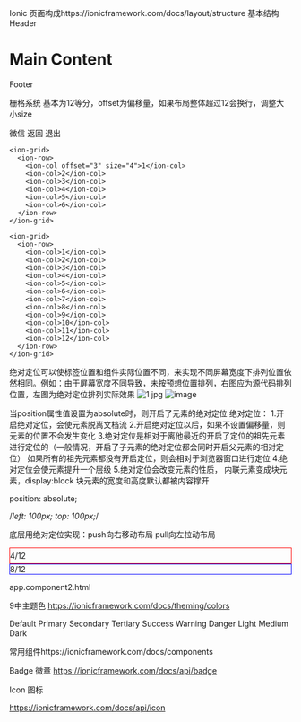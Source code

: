 Ionic
页面构成https://ionicframework.com/docs/layout/structure
基本结构
<ion-app>
  <ion-header>
    <ion-toolbar>
      <ion-title>Header</ion-title>
    </ion-toolbar>
  </ion-header>

  <ion-content class="ion-padding">
    <h1>Main Content</h1>
  </ion-content>

  <ion-footer>
    <ion-toolbar>
      <ion-title>Footer</ion-title>
    </ion-toolbar>
  </ion-footer>
</ion-app>

栅格系统 基本为12等分，offset为偏移量，如果布局整体超过12会换行，调整大小size

<ion-app>
  <ion-header>
    <ion-toolbar>
      <ion-title>微信</ion-title>
    </ion-toolbar>
    </ion-header>
  <ion-content>
    <ion-grid>
      <ion-row>
        <ion-col class="tab1" size="2">返回</ion-col>
        <ion-col class="tab1" offset="8" size="2">退出</ion-col>
      </ion-row>
    </ion-grid>
    
    <ion-grid>
      <ion-row>
        <ion-col offset="3" size="4">1</ion-col>
        <ion-col>2</ion-col>
        <ion-col>3</ion-col>
        <ion-col>4</ion-col>
        <ion-col>5</ion-col>
        <ion-col>6</ion-col>
      </ion-row>
    </ion-grid>
    
    <ion-grid>
      <ion-row>
        <ion-col>1</ion-col>
        <ion-col>2</ion-col>
        <ion-col>3</ion-col>
        <ion-col>4</ion-col>
        <ion-col>5</ion-col>
        <ion-col>6</ion-col>
        <ion-col>7</ion-col>
        <ion-col>8</ion-col>
        <ion-col>9</ion-col>
        <ion-col>10</ion-col>
        <ion-col>11</ion-col>
        <ion-col>12</ion-col>
      </ion-row>
    </ion-grid>
  </ion-content>
</ion-app>


绝对定位可以使标签位置和组件实际位置不同，来实现不同屏幕宽度下排列位置依然相同。例如：由于屏幕宽度不同导致，未按预想位置排列，右图应为源代码排列位置，左图为绝对定位排列实际效果
    ![1 jpg](https://user-images.githubusercontent.com/50564769/216077821-8e6bd1e0-90ca-443e-898b-59b74e4fb84b.png)
![image](https://user-images.githubusercontent.com/50564769/216077891-774c700a-3024-4d0b-afbe-160f1a4b39cb.png)


当position属性值设置为absolute时，则开启了元素的绝对定位
绝对定位：
1.开启绝对定位，会使元素脱离文档流
2.开启绝对定位以后，如果不设置偏移量，则元素的位置不会发生变化
3.绝对定位是相对于离他最近的开启了定位的祖先元素进行定位的（一般情况，开启了子元素的绝对定位都会同时开启父元素的相对定位）
    如果所有的祖先元素都没有开启定位，则会相对于浏览器窗口进行定位
4.绝对定位会使元素提升一个层级
5.绝对定位会改变元素的性质，
内联元素变成块元素，display:block
    块元素的宽度和高度默认都被内容撑开

position: absolute;

/*left: 100px;
top: 100px;*/


底层用绝对定位实现：push向右移动布局 pull向左拉动布局
<ion-row>
        <ion-col size="4" push="2"><div style="border:1px solid #f00; padding:5px 0">4/12</div></ion-col>
        <ion-col size="8" pull="1"><div style="border:1px solid #00f">8/12</div></ion-col>
      </ion-row>

app.component2.html


9中主题色
https://ionicframework.com/docs/theming/colors

<ion-button>Default</ion-button>
<ion-button color="primary">Primary</ion-button>
<ion-button color="secondary">Secondary</ion-button>
<ion-button color="tertiary">Tertiary</ion-button>
<ion-button color="success">Success</ion-button>
<ion-button color="warning">Warning</ion-button>
<ion-button color="danger">Danger</ion-button>
<ion-button color="light">Light</ion-button>
<ion-button color="medium">Medium</ion-button>
<ion-button color="dark">Dark</ion-button>




常用组件https://ionicframework.com/docs/components




Badge 徽章
https://ionicframework.com/docs/api/badge
 


Icon 图标 

https://ionicframework.com/docs/api/icon
 





